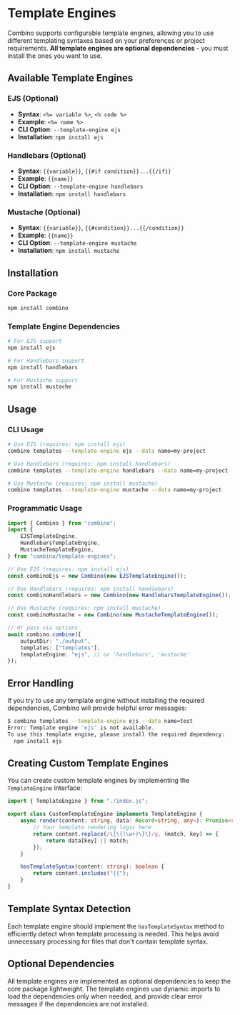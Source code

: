# Template Engines

Combino supports configurable template engines, allowing you to use different templating syntaxes based on your preferences or project requirements. **All template engines are optional dependencies** - you must install the ones you want to use.

## Available Template Engines

### EJS (Optional)

- **Syntax**: `<%= variable %>`, `<% code %>`
- **Example**: `<%= name %>`
- **CLI Option**: `--template-engine ejs`
- **Installation**: `npm install ejs`

### Handlebars (Optional)

- **Syntax**: `{{variable}}`, `{{#if condition}}...{{/if}}`
- **Example**: `{{name}}`
- **CLI Option**: `--template-engine handlebars`
- **Installation**: `npm install handlebars`

### Mustache (Optional)

- **Syntax**: `{{variable}}`, `{{#condition}}...{{/condition}}`
- **Example**: `{{name}}`
- **CLI Option**: `--template-engine mustache`
- **Installation**: `npm install mustache`

## Installation

### Core Package

```bash
npm install combino
```

### Template Engine Dependencies

```bash
# For EJS support
npm install ejs

# For Handlebars support
npm install handlebars

# For Mustache support
npm install mustache
```

## Usage

### CLI Usage

```bash
# Use EJS (requires: npm install ejs)
combino templates --template-engine ejs --data name=my-project

# Use Handlebars (requires: npm install handlebars)
combino templates --template-engine handlebars --data name=my-project

# Use Mustache (requires: npm install mustache)
combino templates --template-engine mustache --data name=my-project
```

### Programmatic Usage

```typescript
import { Combino } from "combino";
import {
    EJSTemplateEngine,
    HandlebarsTemplateEngine,
    MustacheTemplateEngine,
} from "combino/template-engines";

// Use EJS (requires: npm install ejs)
const combinoEjs = new Combino(new EJSTemplateEngine());

// Use Handlebars (requires: npm install handlebars)
const combinoHandlebars = new Combino(new HandlebarsTemplateEngine());

// Use Mustache (requires: npm install mustache)
const combinoMustache = new Combino(new MustacheTemplateEngine());

// Or pass via options
await combino.combine({
    outputDir: "./output",
    templates: ["templates"],
    templateEngine: "ejs", // or 'handlebars', 'mustache'
});
```

## Error Handling

If you try to use any template engine without installing the required dependencies, Combino will provide helpful error messages:

```bash
$ combino templates --template-engine ejs --data name=test
Error: Template engine 'ejs' is not available.
To use this template engine, please install the required dependency:
  npm install ejs
```

## Creating Custom Template Engines

You can create custom template engines by implementing the `TemplateEngine` interface:

```typescript
import { TemplateEngine } from "./index.js";

export class CustomTemplateEngine implements TemplateEngine {
    async render(content: string, data: Record<string, any>): Promise<string> {
        // Your template rendering logic here
        return content.replace(/\{\{(\w+)\}\}/g, (match, key) => {
            return data[key] || match;
        });
    }

    hasTemplateSyntax(content: string): boolean {
        return content.includes("{{");
    }
}
```

## Template Syntax Detection

Each template engine should implement the `hasTemplateSyntax` method to efficiently detect when template processing is needed. This helps avoid unnecessary processing for files that don't contain template syntax.

## Optional Dependencies

All template engines are implemented as optional dependencies to keep the core package lightweight. The template engines use dynamic imports to load the dependencies only when needed, and provide clear error messages if the dependencies are not installed.
